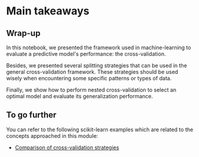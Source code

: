 # Main takeaways

## Wrap-up

<!-- Quick wrap-up for the module -->

In this notebook, we presented the framework used in machine-learning to
evaluate a predictive model's performance: the cross-validation.

Besides, we presented several splitting strategies that can be used in the
general cross-validation framework. These strategies should be used wisely
when encountering some specific patterns or types of data.

Finally, we show how to perform nested cross-validation to select an optimal
model and evaluate its generalization performance.

## To go further

<!-- Some extra links of content to go further -->

You can refer to the following scikit-learn examples which are related to
the concepts approached in this module:

- [Comparison of cross-validation strategies](https://scikit-learn.org/stable/auto_examples/model_selection/plot_cv_indices.html#sphx-glr-auto-examples-model-selection-plot-cv-indices-py)
